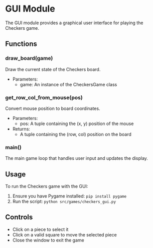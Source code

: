 # GUI Module

The GUI module provides a graphical user interface for playing the Checkers game.

## Functions

### draw_board(game)
Draw the current state of the Checkers board.

- Parameters:
  - game: An instance of the CheckersGame class

### get_row_col_from_mouse(pos)
Convert mouse position to board coordinates.

- Parameters:
  - pos: A tuple containing the (x, y) position of the mouse
- Returns:
  - A tuple containing the (row, col) position on the board

### main()
The main game loop that handles user input and updates the display.

## Usage

To run the Checkers game with the GUI:

1. Ensure you have Pygame installed: `pip install pygame`
2. Run the script: `python src/games/checkers_gui.py`

## Controls

- Click on a piece to select it
- Click on a valid square to move the selected piece
- Close the window to exit the game

